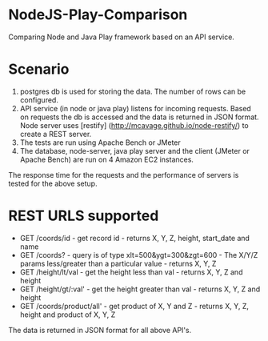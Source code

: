 NodeJS-Play-Comparison
======================
Comparing Node and Java Play framework based on an API service.

Scenario
========
1.  postgres db is used for storing the data. The number of rows can be configured.
2.  API service (in node or java play) listens for incoming requests. Based on requests the db is accessed and the data is returned in JSON format.
Node server uses [restify] (http://mcavage.github.io/node-restify/) to create a REST server.
3.  The tests are run using Apache Bench or JMeter
4.  The database, node-server, java play server and the client (JMeter or Apache Bench) are run on 4 Amazon EC2 instances.

The response time for the requests and the performance of servers is tested for the above setup.

REST URLS supported
===================

- GET /coords/id - get record id - returns X, Y, Z, height, start_date and name
- GET /coords?<query> - query is of type xlt=500&ygt=300&zgt=600 - The X/Y/Z params less/greater than a particular value - returns X, Y, Z
- GET /height/lt/val - get the height less than val - returns X, Y, Z and height
- GET /height/gt/:val' - get the height greater than val - returns X, Y, Z and height
- GET /coords/product/all' - get product of X, Y and Z - returns X, Y, Z, height and product of X, Y, Z

The data is returned in JSON format for all above API's.
